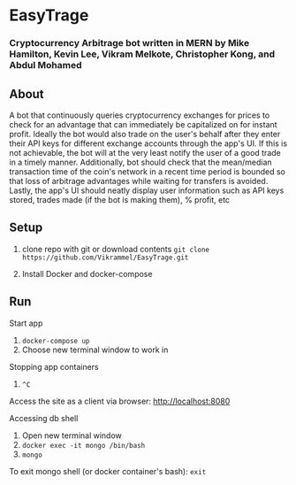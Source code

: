 # EasyTrage
### Cryptocurrency Arbitrage bot written in MERN by Mike Hamilton, Kevin Lee, Vikram Melkote, Christopher Kong, and Abdul Mohamed

## About

A bot that continuously queries cryptocurrency exchanges for prices to check for an advantage that can immediately be capitalized on for instant profit. Ideally the bot would also trade on the user's behalf after they enter their API keys for different exchange accounts through the app's UI. If this is not achievable, the bot will at the very least notify the user of a good trade in a timely manner. Additionally, bot should check that the mean/median transaction time of the coin's network in a recent time period is bounded so that loss of arbitrage advantages while waiting for transfers is avoided. Lastly, the app's UI should neatly display user information such as API keys stored, trades made (if the bot is making them), % profit, etc

## Setup

1. clone repo with git or download contents
`git clone https://github.com/Vikrammel/EasyTrage.git`

2. Install Docker and docker-compose


## Run

Start app

1. `docker-compose up`
2. Choose new terminal window to work in

Stopping app containers

1. `^C`

Access the site as a client via browser:
[http://localhost:8080](http://localhost:8080)

Accessing db shell

1. Open new terminal window
2. `docker exec -it mongo /bin/bash`
3. `mongo`

To exit mongo shell (or docker container's bash): `exit`
